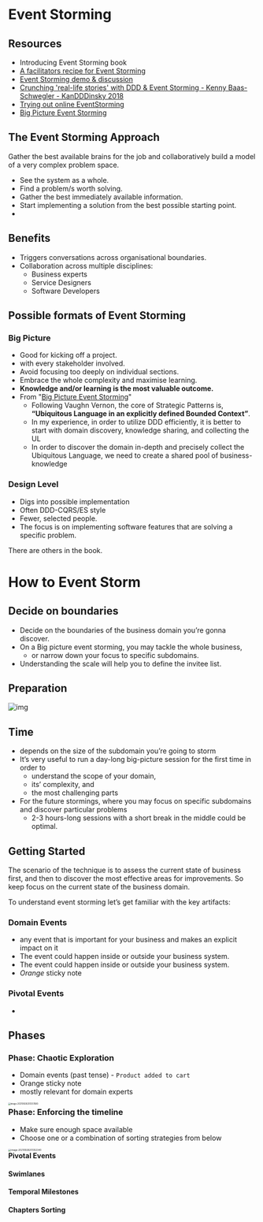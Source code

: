 # Event Storming

## Resources

- Introducing Event Storming book
- [A facilitators recipe for Event Storming](https://medium.com/@springdo/a-facilitators-recipe-for-event-storming-941dcb38db0d)
- [Event Storming demo & discussion](https://www.youtube.com/watch?v=xIB_VQVVWKk)
- [Crunching 'real-life stories' with DDD & Event Storming - Kenny Baas-Schwegler - KanDDDinsky 2018](https://www.youtube.com/watch?v=WvkBKvMnyuc)
- [Trying out online EventStorming](https://www.youtube.com/watch?v=CbPEibNUe0s)
- [Big Picture Event Storming](https://medium.com/@chatuev/big-picture-event-storming-7a1fe18ffabb)

## The Event Storming Approach

Gather the best available brains for the job and collaboratively build a model of a very complex problem space.

- See the system as a whole.
- Find a problem/s worth solving.
- Gather the best immediately available information.
- Start implementing a solution from the best possible starting point.
- 

## Benefits

- Triggers conversations across organisational boundaries.
- Collaboration across multiple disciplines:
  - Business experts
  - Service Designers
  - Software Developers

## Possible formats of Event Storming

### Big Picture

- Good for kicking off a project.
- with every stakeholder involved.
- Avoid focusing too deeply on individual sections.
- Embrace the whole complexity and maximise learning.
- **Knowledge and/or learning is the most valuable outcome.**
- From "[Big Picture Event Storming](https://medium.com/@chatuev/big-picture-event-storming-7a1fe18ffabb)"
  - Following Vaughn Vernon, the core of Strategic Patterns is, **“Ubiquitous Language in an explicitly defined Bounded Context”**.
  - In my experience, in order to utilize DDD efficiently, it is better to start with domain discovery, knowledge sharing, and collecting the UL
  - In order to discover the domain in-depth and precisely collect the Ubiquitous Language, we need to create a shared pool of business-knowledge

### Design Level

- Digs into possible implementation
- Often DDD-CQRS/ES style
- Fewer, selected people.
- The focus is on implementing software features that are solving a specific problem.

There are others in the book.

# How to Event Storm

## Decide on boundaries

- Decide on the boundaries of the business domain you’re gonna discover. 
- On a Big picture event storming, you may tackle the whole business, 
  - or narrow down your focus to specific subdomains. 
- Understanding the scale will help you to define the invitee list.

## Preparation

![img](https://miro.medium.com/max/1400/1*UahWpqNOu0pdlcuyoq9anQ.jpeg)

## Time

- depends on the size of the subdomain you’re going to storm
- It’s very useful to run a day-long big-picture session for the first time in order to 
  - understand the scope of your domain, 
  - its’ complexity, and 
  - the most challenging parts
- For the future stormings, where you may focus on specific subdomains and discover particular problems
  - 2-3 hours-long sessions with a short break in the middle could be optimal.

## Getting Started

The scenario of the technique is to assess the current state of business first, and then to discover the most effective areas for improvements. So keep focus on the current state of the business domain.

To understand event storming let’s get familiar with the key artifacts:

### Domain Events

- any event that is important for your business and makes an explicit impact on it
- The event could happen inside or outside your business system. 
- The event could happen inside or outside your business system. 
- *Orange* sticky note

### Pivotal Events

- 

## Phases

### Phase: Chaotic Exploration

- Domain events (past tense) - `Product added to cart`
- Orange sticky note
- mostly relevant for domain experts

<img src="/Users/chrispaynter/Library/Application Support/typora-user-images/image-20210928201257680.png" alt="image-20210928201257680" style="zoom:30%; float:left;" />

### Phase: Enforcing the timeline

- Make sure enough space available
- Choose one or a combination of sorting strategies from below

<img src="/Users/chrispaynter/Library/Application Support/typora-user-images/image-20210928201352340.png" alt="image-20210928201352340" style="zoom:33%; float:left;" />

#### Pivotal Events

#### Swimlanes

#### Temporal Milestones

#### Chapters Sorting

